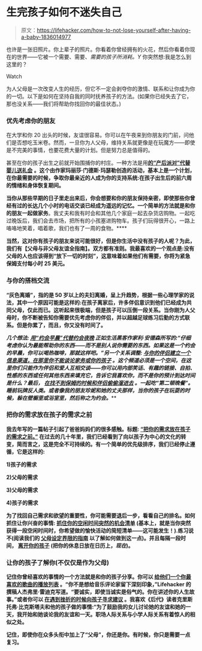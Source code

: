 # 生完孩子如何不迷失自己

> 原文：<https://lifehacker.com/how-to-not-lose-yourself-after-having-a-baby-1836014977>

也许是一张旧照片。你上辈子的照片。你看着你曾经拥有的火花，然后你看着你现在的世界——它被一个需要、需要、*需要的孩子所消耗。Y* 你突然想:我是怎么到这里的？

Watch

为人父母是一次改变人生的经历，但它不一定会剥夺你的激情、联系和让你成为你的一切。以下是如何在坚持自我的同时抚养孩子的方法。(如果你已经失去了它，那也没关系——我们将帮助你找回你的最佳状态。)

### 优先考虑你的朋友

在大学和你 20 出头的时候，友谊很容易。你可以在午夜来到你朋友的门前，问他们是否想吃玉米卷。然而，一旦你为人父母，维持关系就更像是在玩魔方——即使是不完美的事情，也要花费大量的计划。但是努力总是值得的。

甚至在你的孩子出生之前就开始围捕你的村庄。一种方法是用[****的“产后派对”代替婴儿送礼会****](https://lifehacker.com/why-you-need-a-postpartum-party-more-than-a-baby-shower-1827362347) **。这个由作家玛丽莎·门德斯·玛瑟勒创造的活动，基本上是一个计划，在你最需要的时候，争取你最亲近的人成为你的支持系统:在孩子出生后的前六周的情绪和身体恢复期间。**

**当你从那些早期的日子里走出来后，你会想要和你的朋友保持亲密，即使那些你曾经有过的长达几个小时的电话交谈已经成为遥远的记忆。一个简单的方法就是和你的朋友一起做家务[](https://offspring.lifehacker.com/do-chores-with-friends-to-make-parenting-less-isolating-1798306826)**。我丈夫和我有时会和其他几个家庭一起去杂货店购物。一起吃过晚饭后，我们会去市场，把所有的小孩塞进购物车。孩子们玩得很开心，一路上咯咯地笑着，唱着歌，我们也有了一周的食物。****

****当然，这对你有孩子的朋友来说可能很好，但是你生活中没有孩子的人呢？为此，我们有[](https://offspring.lifehacker.com/a-guide-to-friendship-between-parents-and-non-parents-1797623743)**【父母与非父母友谊全指南】。双方都有准则。我最喜欢的一个观点是:没有父母的人也应该得到“放下一切的时刻”，这意味着如果他们有需要，你将为紧急保姆支付每小时 25 美元。******

### ******与你的搭档交流******

******“灰色离婚”，指的是 50 岁以上的夫妇离婚，呈上升趋势，根据一些心理学家的说法，其中一个原因可能是这样的:在孩子离家后，许多伴侣意识到他们已经成为共同父母，仅此而已。这听起来很极端，但是孩子可以压倒一段关系。当你刚为人父母时，你不断被告知你需要优先考虑你的伴侣，并以超越足球练习后勤的方式联系。但是你累了，而且，你又没有时间了。******

******几个想法: [**用“约会早晨”代替约会夜晚**](https://offspring.lifehacker.com/why-parents-need-a-date-morning-1824187311) 正如生活黑客作家利·安德森所写的:“仔细考虑你认为最能帮助你的东西——而不是别人说你需要的东西。如果这是一个约会的早晨，你可以喝热咖啡，那就这样吧。”另一个关系调整: [**与你的伴侣建立一个信息渠道，在那里你不能谈论家务或你的孩子**](https://offspring.lifehacker.com/start-a-messaging-channel-with-your-partner-where-you-c-1819655875) 。这个频道必须是一个空间，在这里你们只能作为伴侣和爱人互相交谈——你可以用内部笑话、有趣的链接、自拍、性感的东西或任何其他东西来填充它，告诉它*我喜欢你*，而不是*你的预计到达时间是什么？*最后， [**在找不到保姆的时候和伴侣偷偷溜进去**](https://lifehacker.com/how-to-sneak-in-microdates-with-your-partner-when-you-c-1820869744) 。一起吃“第二顿晚餐”。睡前玩牌反人类。或者像我的朋友珍妮和她的丈夫那样，当你的孩子在玩耍的时候，躲在壁橱里或浴室里，然后称之为约会。******

### ****把你的需求放在孩子的需求之前****

****我去年写的一篇帖子引起了爸爸妈妈们的很多感触。标题: [**“把你的需求放在孩子的需求之前。”**](https://offspring.lifehacker.com/put-your-needs-before-your-kids-wants-1822569198) 在过去的几十年里，我们已经看到了向以孩子为中心的文化的转变，简而言之，这是完全不可持续的。有一个简单的优先级排序，我们已经停止遵循，它是这样的:****

****1)孩子的需求****

****2)父母的需求****

****3)父母的需求****

****4)孩子的需求****

****为了找回自己需求和欲望的重要性，你可能需要退后一步，看看自己的排名。如何抓住让你兴奋的事情: [**抓住你的空闲时间突然的机会清单**](https://lifehacker.com/seize-your-free-time-with-a-sudden-opportunity-list-1834987739) (基本上，就是当你突然获得一段空闲时间时，你希望做的愉快活动的简短清单——这可能发生！).练习说不(阅读我们的 [**父母设定界限的指南**](https://offspring.lifehacker.com/a-parent-s-guide-to-setting-boundaries-1835079459) 以了解如何做到这一点)。并且每隔一段时间， [**离开你的孩子**](https://offspring.lifehacker.com/this-mothers-day-get-away-from-your-kids-1834269870) (把你的休息日放在日历上，*现在*)。****

### ****让你的孩子了解你(不仅仅是作为父母)****

****记住你曾经喜欢的事情的一个方法就是和你的孩子分享。你可以 [**给他们一个你最喜欢的歌曲的播放列表**](https://offspring.lifehacker.com/give-your-kids-a-playlist-of-your-favorite-songs-1823174746) 。“你不是想给音乐评论家留下深刻印象，”Lifehacker 的撰稿人杰弗里·雷迪克写道。“要诚实，即使当诚实是俗气的。你在讲述你的人生故事。”或者你可以 [**在遇到挫折的时候向孩子寻求建议**](https://offspring.lifehacker.com/teach-resilience-by-asking-your-kids-for-help-when-you-1798496295) 。我喜欢《后代》读者克里斯托弗·比克斯塔夫和他的孩子做的事情:“为了鼓励我的女儿讨论她的友谊和她的一天，我开始和她谈论我的友谊和一天。职场人际关系与小学人际关系有着惊人的相似之处。****

****记住，即使你在众多头衔中加上了“父母”，你还是你。有时候，你只是需要一点复习。****